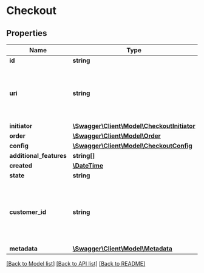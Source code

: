 # Checkout

## Properties
Name | Type | Description | Notes
------------ | ------------- | ------------- | -------------
**id** | **string** |  | 
**uri** | **string** | The uri to redirect the user to in order to approve this checkout. | 
**initiator** | [**\Swagger\Client\Model\CheckoutInitiator**](CheckoutInitiator.md) |  | [optional] 
**order** | [**\Swagger\Client\Model\Order**](Order.md) |  | [optional] 
**config** | [**\Swagger\Client\Model\CheckoutConfig**](CheckoutConfig.md) |  | [optional] 
**additional_features** | **string[]** |  | [optional] 
**created** | [**\DateTime**](\DateTime.md) |  | 
**state** | **string** |  | 
**customer_id** | **string** | The id of the customer who has approved this checkout request | [optional] 
**metadata** | [**\Swagger\Client\Model\Metadata**](Metadata.md) |  | [optional] 

[[Back to Model list]](../README.md#documentation-for-models) [[Back to API list]](../README.md#documentation-for-api-endpoints) [[Back to README]](../README.md)



